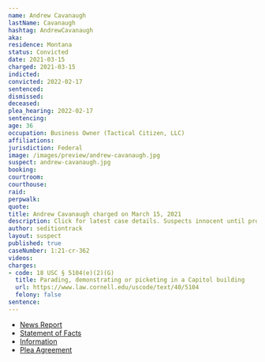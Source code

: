 ```yaml
---
name: Andrew Cavanaugh
lastName: Cavanaugh
hashtag: AndrewCavanaugh
aka:
residence: Montana
status: Convicted
date: 2021-03-15
charged: 2021-03-15
indicted:
convicted: 2022-02-17
sentenced: 
dismissed: 
deceased:
plea_hearing: 2022-02-17
sentencing:
age: 36
occupation: Business Owner (Tactical Citizen, LLC)
affiliations:
jurisdiction: Federal
image: /images/preview/andrew-cavanaugh.jpg
suspect: andrew-cavanaugh.jpg
booking:
courtroom:
courthouse:
raid:
perpwalk:
quote:
title: Andrew Cavanaugh charged on March 15, 2021
description: Click for latest case details. Suspects innocent until proven guilty.
author: seditiontrack
layout: suspect
published: true
caseNumber: 1:21-cr-362
videos:
charges:
- code: 18 USC § 5104(e)(2)(G)
  title: Parading, demonstrating or picketing in a Capitol building
  url: https://www.law.cornell.edu/uscode/text/40/5104
  felony: false
sentence:
---
```

- [News Report](https://www.kbzk.com/news/crime-courts/bozeman-man-facing-charges-for-alleged-offenses-at-us-capitol-on-jan-6)
- [Statement of Facts](https://www.justice.gov/usao-dc/case-multi-defendant/file/1476951/download)
- [Information](https://www.justice.gov/usao-dc/case-multi-defendant/file/1397111/download)
- [Plea Agreement](https://www.justice.gov/usao-dc/case-multi-defendant/file/1476946/download)
